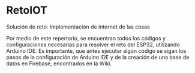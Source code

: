 # RetoIOT
Solución de reto: Implementación de internet de las cosas

Por medio de este repertorio, se encuentran todos los códigos y configuraciones necesarias para resolver el reto del ESP32, utilizando Arduino IDE.
Es importante, que antes ejecutar algún código se sigan los pasos de la configuración de Arduino IDE y de la creación de una base de datos en Firebase, encontrados en la Wiki.
